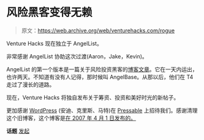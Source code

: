 # 风险黑客变得无赖

> 原文：<https://web.archive.org/web/venturehacks.com/rogue>

Venture Hacks 现在独立于 AngelList。

非常感谢 AngelList 协助这次过渡(Aaron，Jake，Kevin)。

AngelList 的第一个版本是一篇关于风险投资黑客的[博客文章](https://web.archive.org/web/20221205150229/https://venturehacks.com/articles/angellist)。它在一天内运出，也许两天。不知道有没有人记得，那时候叫 AngelBase。从那以后，他们在 T4 走过了漫长的道路。

现在，Venture Hacks 将独自发布关于筹资、投资和美好时光的新帖子。

更加感谢 [WordPress](https://web.archive.org/web/20221205150229/https://wordpress.com/) (安迪、克里斯、马特)在 [Pressable](https://web.archive.org/web/20221205150229/https://pressable.com/) 上招待我们。感谢清理这个旧博客，这个博客是[在 2007 年 4 月 1 日发布的。](https://web.archive.org/web/20221205150229/https://venturehacks.com/articles/term-sheet-hacks)

**话题** [发起](https://web.archive.org/web/20221205150229/https://venturehacks.com/topics/launch)